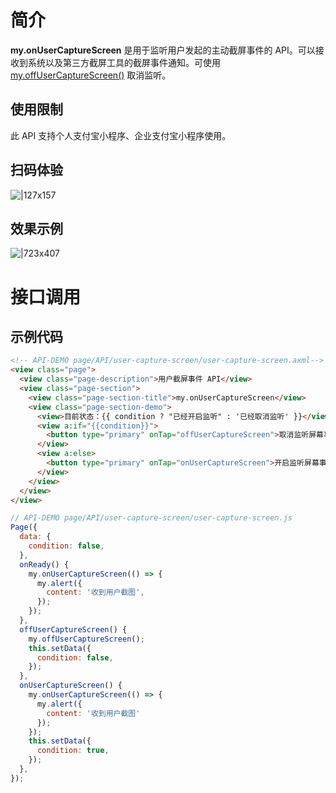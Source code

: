 
# 简介
**my.onUserCaptureScreen** 是用于监听用户发起的主动截屏事件的 API。可以接收到系统以及第三方截屏工具的截屏事件通知。可使用 [my.offUserCaptureScreen()](https://opendocs.alipay.com/mini/api/umdxbg) 取消监听。

## 使用限制
此 API 支持个人支付宝小程序、企业支付宝小程序使用。

## 扫码体验
![|127x157](https://gw.alipayobjects.com/zos/skylark-tools/public/files/a3ab9d583f22223740b8907d9e2d06b1.jpeg#align=left&display=inline&height=157&margin=%5Bobject%20Object%5D&originHeight=157&originWidth=127&status=done&style=stroke&width=127)

## 效果示例
![|723x407](https://gw.alipayobjects.com/zos/skylark-tools/public/files/251ee50771d061c43bfc5d0eef79995c.png#align=left&display=inline&height=420&margin=%5Bobject%20Object%5D&originHeight=720&originWidth=1280&status=done&style=stroke&width=746)

# 接口调用

## 示例代码
```html
<!-- API-DEMO page/API/user-capture-screen/user-capture-screen.axml-->
<view class="page">
  <view class="page-description">用户截屏事件 API</view>
  <view class="page-section">
    <view class="page-section-title">my.onUserCaptureScreen</view>
    <view class="page-section-demo">
      <view>目前状态：{{ condition ? "已经开启监听" : '已经取消监听' }}</view>
      <view a:if="{{condition}}">
        <button type="primary" onTap="offUserCaptureScreen">取消监听屏幕事件</button>
      </view>
      <view a:else>
        <button type="primary" onTap="onUserCaptureScreen">开启监听屏幕事件</button>
      </view>
    </view>
  </view>
</view>
```
```javascript
// API-DEMO page/API/user-capture-screen/user-capture-screen.js
Page({
  data: {
    condition: false,
  },
  onReady() {
    my.onUserCaptureScreen(() => {
      my.alert({
        content: '收到用户截图',
      });
    });
  },
  offUserCaptureScreen() {
    my.offUserCaptureScreen();
    this.setData({
      condition: false,
    });
  },
  onUserCaptureScreen() {
    my.onUserCaptureScreen(() => {
      my.alert({
        content: '收到用户截图'
      });
    });
    this.setData({
      condition: true,
    });
  },
});
```
